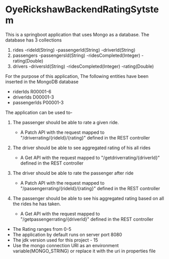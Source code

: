 # OyeRickshawBackendRatingSytstem
This is a springboot application that uses Mongo as a database.
The database has 3 collections
1. rides
  -rideId(String)
  -passengerId(String)
  -driverId(String)
2. passengers
  -passengersId(String)
  -ridesCompleted(Integer)
  -rating(Double)
3. drivers
  -driversId(String)
  -ridesCompleted(Integer)
  -rating(Double)
 
 For the purpose of this application, The following entities have been inserted in the MongoDB database
 -  riderIds R00001-6
 -  driverIds D00001-3
 -  passengerIds P00001-3
 
The application can be used to-

1. The passenger should be able to rate a given ride.
   - A Patch API with the request mapped to "/driverrating/{rideId}/{rating}" defined in the REST controller  
   
2. The driver should be able to see aggregated rating of his all rides
   - A Get API with the request mapped to "/getdriverrating/{driverId}" defined in the REST controller   
3. The driver should be able to rate the passenger after ride
   -  A Patch API with the request mapped to "/passengerrating/{rideId}/{rating}" defined in the REST controller  
4. The passenger should be able to see his aggregated rating based on all the rides he has taken.
   - A Get API with the request mapped to "/getpassengerrating/{driverId}" defined in the REST controller 
   
- The Rating ranges from 0-5   
- The application by default runs on server port 8080 
- The jdk version used for this project  - 15
- Use the mongo connection URI as an environment variable(MONGO_STRING) or replace it with the uri in properties file

